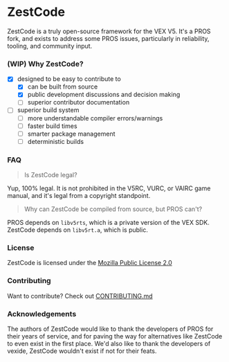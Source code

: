 # ZestCode

ZestCode is a truly open-source framework for the VEX V5. It's a PROS fork, and exists to address some PROS issues, particularly in reliability, tooling, and community input.

### (WIP) Why ZestCode?

- [X] designed to be easy to contribute to
  - [X] can be built from source
  - [X] public development discussions and decision making
  - [ ] superior contributor documentation
- [ ] superior build system
  - [ ] more understandable compiler errors/warnings
  - [ ] faster build times
  - [ ] smarter package management
  - [ ] deterministic builds

### FAQ

> Is ZestCode legal?

Yup, 100% legal. It is not prohibited in the V5RC, VURC, or VAIRC game manual, and it's legal from a copyright standpoint.

> Why can ZestCode be compiled from source, but PROS can't?

PROS depends on `libv5rts`, which is a private version of the VEX SDK. ZestCode depends on `libv5rt.a`, which is public.

### License

ZestCode is licensed under the [Mozilla Public License 2.0](LICENSE)

### Contributing

Want to contribute? Check out [CONTRIBUTING.md](CONTRIBUTING.md)

### Acknowledgements

The authors of ZestCode would like to thank the developers of PROS for their years of service, and for paving the way for alternatives like ZestCode to even exist in the first place. We'd also like to thank the developers of vexide, ZestCode wouldn't exist if not for their feats.
